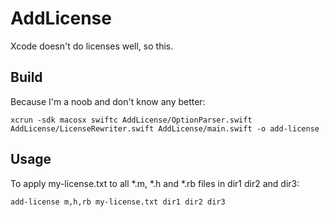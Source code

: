 # AddLicense

Xcode doesn't do licenses well, so this.

## Build

Because I'm a noob and don't know any better:
```
xcrun -sdk macosx swiftc AddLicense/OptionParser.swift AddLicense/LicenseRewriter.swift AddLicense/main.swift -o add-license
```

## Usage

To apply my-license.txt to all *.m, *.h and *.rb files in dir1 dir2 and dir3:

```
add-license m,h,rb my-license.txt dir1 dir2 dir3
```
